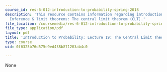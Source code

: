 ```yaml
---
course_id: res-6-012-introduction-to-probability-spring-2018
description: 'This resource contains information regarding introduction to probability:
  Inference & limit theorems: The central limit theorem (CLT).'
file_location: /coursemedia/res-6-012-introduction-to-probability-spring-2018/0f6325b76d575e9ed438b871203ab4c0_MITRES_6_012S18_L19.pdf
file_type: application/pdf
layout: pdf
title: 'Introduction to Probability: Lecture 19: The Central Limit Theorem (CLT)'
type: course
uid: 0f6325b76d575e9ed438b871203ab4c0

---
```

None